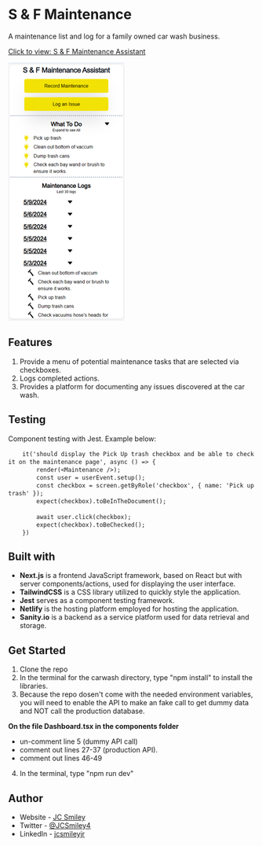 # S & F Maintenance 

A maintenance list and log for a family owned car wash business. 

[Click to view: S & F Maintenance Assistant](https://sfmaintenance.netlify.app/)

![Landing page UI](./src/images/ui-medium-sized.png)

## Features
1. Provide a menu of potential maintenance tasks that are selected via checkboxes.
2. Logs completed actions.
3. Provides a platform for documenting any issues discovered at the car wash.

## Testing
Component testing with Jest. Example below:
```
    it('should display the Pick Up trash checkbox and be able to check it on the maintenance page', async () => {
        render(<Maintenance />);
        const user = userEvent.setup();
        const checkbox = screen.getByRole('checkbox', { name: 'Pick up trash' });
        expect(checkbox).toBeInTheDocument();

        await user.click(checkbox);
        expect(checkbox).toBeChecked();
    })
```

## Built with
- **Next.js** is a frontend JavaScript framework, based on React but with server components/actions, used for displaying the user interface. 
- **TailwindCSS** is a CSS library utilized to quickly style the application. 
- **Jest** serves as a component testing framework. 
- **Netlify** is the hosting platform employed for hosting the application.
- **Sanity.io** is a backend as a service platform used for data retrieval and storage.

## Get Started
1. Clone the repo
2. In the terminal for the carwash directory, type "npm install" to install the libraries.
3. Because the repo dosen't come with the needed environment variables, you will need to enable the API to make an fake call to get dummy data and NOT call the production database. 

**On the file Dashboard.tsx in the components folder**
- un-comment line 5 (dummy API call)
- comment out lines 27-37 (production API). 
- comment out lines 46-49 

4. In the terminal, type "npm run dev"

## Author
- Website - [JC Smiley](https://www.jcsmileyjr.com)
- Twitter - [@JCSmiley4](https://twitter.com/JCSmiley4)
- LinkedIn - [jcsmileyjr](https://www.linkedin.com/in/jcsmileyjr/)